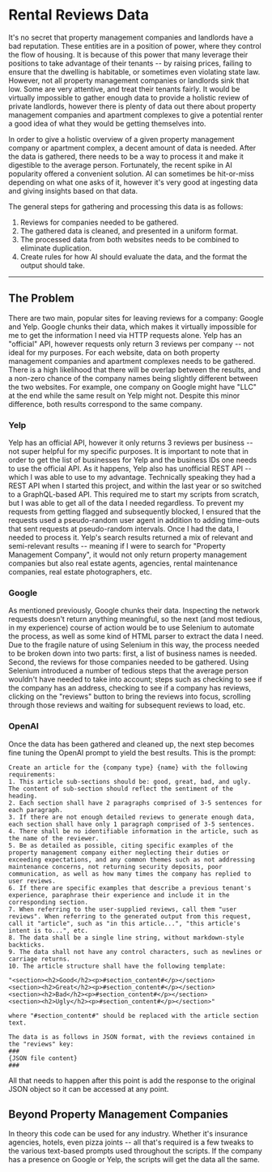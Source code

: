 # Rental Reviews Data

It's no secret that property management companies and landlords have a bad reputation. These entities are in a position of power, where they control the flow of housing. It is because of this power
that many leverage their positions to take advantage of their tenants -- by raising prices, failing to ensure that the dwelling is habitable, or sometimes even violating state law. However, not all 
property management companies or landlords sink that low. Some are very attentive, and treat their tenants fairly. It would be virtually impossible to gather enough data to provide a holistic review
of private landlords, however there is plenty of data out there about property management companies and apartment complexes to give a potential renter a good idea of what they would be getting 
themselves into. 

In order to give a holistic overview of a given property management company or apartment complex, a decent amount of data is needed. After the data is gathered, there needs to be a way to process it
and make it digestible to the average person. Fortunately, the recent spike in AI popularity offered a convenient solution. AI can sometimes be hit-or-miss depending on what one asks of it, however
it's very good at ingesting data and giving insights based on that data. 

The general steps for gathering and processing this data is as follows:

1. Reviews for companies needed to be gathered. 
2. The gathered data is cleaned, and presented in a uniform format. 
3. The processed data from both websites needs to be combined to eliminate duplication. 
4. Create rules for how AI should evaluate the data, and the format the output should take.

---

## The Problem

There are two main, popular sites for leaving reviews for a company: Google and Yelp. Google chunks their data, which makes it virtually impossible for me to get the information I need via HTTP requests alone. Yelp has an "official" API, however requests only return 3 reviews per company -- not ideal for my purposes. For each website, data on both property management companies and apartment complexes needs to be gathered. There is a high likelihood that there will be overlap between the results, and a non-zero chance of the company names being slightly different between the two websites. For example, one company on Google might have "LLC" at the end while the same result on Yelp might not. Despite this minor difference, both results correspond to the same company.

### Yelp

Yelp has an official API, however it only returns 3 reviews per business -- not super helpful for my specific purposes. It is important to note that in order to get the list of businesses for Yelp and the business IDs one needs to use the official API. As it happens, Yelp also has unofficial REST API -- which I was able to use to my advantage. Technically speaking they had a REST API when I started this project, and within the last year or so switched to a GraphQL-based API. This required me to start my scripts from scratch, but I was able to get all of the data I needed regardless. To prevent my requests from getting flagged and subsequently blocked, I ensured that the requests used a pseudo-random user agent in addition to adding time-outs that sent requests at pseudo-random intervals. Once I had the data, I needed to process it. Yelp's search results returned a mix of relevant and semi-relevant results -- meaning if I were to search for "Property Management Company", it would not only return property management companies but also real estate agents, agencies, rental maintenance companies, real estate photographers, etc. 


### Google

As mentioned previously, Google chunks their data. Inspecting the network requests doesn't return anything meaningful, so the next (and most tedious, in my experience) course of action would be to use Selenium to automate the process, as well as some kind of HTML parser to extract the data I need. Due to the fragile nature of using Selenium in this way, the process needed to be broken down into two parts: first, a list of business names is needed. Second, the reviews for those companies needed to be gathered. Using Selenium introduced a number of tedious steps that the average person wouldn't have needed to take into account; steps such as checking to see if the company has an address, checking to see if a company has reviews, clicking on the "reviews" button to bring the reviews into focus, scrolling through those reviews and waiting for subsequent reviews to load, etc.


### OpenAI

Once the data has been gathered and cleaned up, the next step becomes fine tuning the OpenAI prompt to yield the best results. This is the prompt:

```
Create an article for the {company type} {name} with the following requirements: 
1. This article sub-sections should be: good, great, bad, and ugly. The content of sub-section should reflect the sentiment of the heading.
2. Each section shall have 2 paragraphs comprised of 3-5 sentences for each paragraph.
3. If there are not enough detailed reviews to generate enough data, each section shall have only 1 paragraph comprised of 3-5 sentences.
4. There shall be no identifiable information in the article, such as the name of the reviewer.
5. Be as detailed as possible, citing specific examples of the property management company either neglecting their duties or exceeding expectations, and any common themes such as not addressing maintenance concerns, not returning security deposits, poor communication, as well as how many times the company has replied to user reviews.
6. If there are specific examples that describe a previous tenant's experience, paraphrase their experience and include it in the corresponding section.
7. When referring to the user-supplied reviews, call them "user reviews". When referring to the generated output from this request, call it "article", such as "in this article...", "this article's intent is to...", etc.
8. The data shall be a single line string, without markdown-style backticks.
9. The data shall not have any control characters, such as newlines or carriage returns. 
10. The article structure shall have the following template: 

"<section><h2>Good</h2><p>#section_content#</p></section>
<section><h2>Great</h2><p>#section_content#</p></section>
<section><h2>Bad</h2><p>#section_content#</p></section>
<section><h2>Ugly</h2><p>#section_content#</p></section>" 

where "#section_content#" should be replaced with the article section text. 

The data is as follows in JSON format, with the reviews contained in the "reviews" key: 
### 
{JSON file content} 
###
```

All that needs to happen after this point is add the response to the original JSON object so it can be accessed at any point. 

## Beyond Property Management Companies

In theory this code can be used for any industry. Whether it's insurance agencies, hotels, even pizza joints -- all that's required is a few tweaks to the various text-based prompts used throughout the scripts. If the company has a presence on Google or Yelp, the scripts will get the data all the same.
